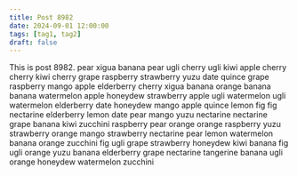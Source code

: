 ```yaml
---
title: Post 8982
date: 2024-09-01 12:00:00
tags: [tag1, tag2]
draft: false
---
```

This is post 8982.
pear
xigua
banana
pear
ugli
cherry
ugli
kiwi
apple
cherry
cherry
kiwi
cherry
grape
raspberry
strawberry
yuzu
date
quince
grape
raspberry
mango
apple
elderberry
cherry
xigua
banana
orange
banana
banana
watermelon
apple
honeydew
strawberry
apple
ugli
watermelon
ugli
watermelon
elderberry
date
honeydew
mango
apple
quince
lemon
fig
fig
nectarine
elderberry
lemon
date
pear
mango
yuzu
nectarine
nectarine
grape
banana
kiwi
zucchini
raspberry
pear
orange
orange
raspberry
yuzu
strawberry
orange
mango
strawberry
nectarine
pear
lemon
watermelon
banana
orange
zucchini
fig
ugli
grape
strawberry
honeydew
kiwi
banana
fig
ugli
orange
yuzu
banana
elderberry
grape
nectarine
tangerine
banana
ugli
orange
honeydew
watermelon
zucchini
